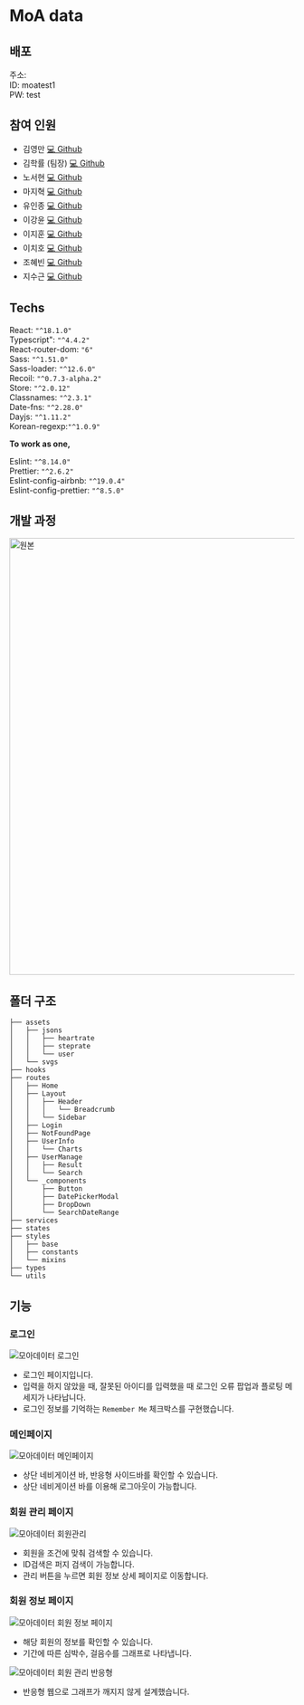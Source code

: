 # MoA data
## 배포
주소: \
ID: moatest1\
PW: test

## 참여 인원

 - 김영만 [💻 Github](https://github.com/sksn12)
 - 김학률 (팀장) [💻 Github](https://github.com/markyul)
 - 노서현 [💻 Github](https://github.com/Seohyun-Roh)
 - 마지혁 [💻 Github](https://github.com/majih93)
 - 유인종 [💻 Github](https://github.com/in3166)
 - 이강윤 [💻 Github](https://github.com/rkddbs1031)
 - 이지훈 [💻 Github](https://github.com/jihun1233)
 - 이치호 [💻 Github](https://github.com/usernamechiho)
 - 조혜빈 [💻 Github](https://github.com/hyebin829)
 - 지수근 [💻 Github](https://github.com/jsg0629)

## Techs

React: `"^18.1.0"` <br/>
Typescript": `"^4.4.2"` <br/>
React-router-dom: `"6"` <br/>
Sass: `"^1.51.0"` <br/>
Sass-loader: `"^12.6.0"` <br/>
Recoil: `"^0.7.3-alpha.2"`<br/>
Store: `"^2.0.12"` <br/>
Classnames: `"^2.3.1"` <br/>
Date-fns: `"^2.28.0"` <br/>
Dayjs: `"^1.11.2"` <br/>
Korean-regexp:`"^1.0.9"` <br/>

**To work as one,**

Eslint: `"^8.14.0"` <br/>
Prettier: `"^2.6.2"` <br/>
Eslint-config-airbnb: `"^19.0.4"` <br/>
Eslint-config-prettier: `"^8.5.0"` <br/>


## 개발 과정
<img width="772" alt="원본" src="https://user-images.githubusercontent.com/87627359/171991730-5d0f94dc-90f1-4029-9c5c-4ea5e2775fbf.png">


## 폴더 구조
```
├── assets
│   ├── jsons
│   │   ├── heartrate
│   │   ├── steprate
│   │   └── user
│   └── svgs
├── hooks
├── routes
│   ├── Home
│   ├── Layout
│   │   ├── Header
│   │   │   └── Breadcrumb
│   │   └── Sidebar
│   ├── Login
│   ├── NotFoundPage
│   ├── UserInfo
│   │   └── Charts
│   ├── UserManage
│   │   ├── Result
│   │   └── Search
│   └── _components
│       ├── Button
│       ├── DatePickerModal
│       ├── DropDown
│       └── SearchDateRange
├── services
├── states
├── styles
│   ├── base
│   ├── constants
│   └── mixins
├── types
└── utils
```

## 기능
### 로그인
![모아데이터 로그인](https://user-images.githubusercontent.com/87627359/171990960-e7475650-d758-4e29-9b31-2cd06fa2e419.gif)

- 로그인 페이지입니다.
- 입력을 하지 않았을 때, 잘못된 아이디를 입력했을 때 로그인 오류 팝업과 플로팅 메세지가 나타납니다.
- 로그인 정보를 기억하는 `Remember Me` 체크박스를 구현했습니다.

### 메인페이지
![모아데이터 메인페이지](https://user-images.githubusercontent.com/87627359/171991192-a6f8e295-0d7b-4a72-a5c1-0bda6a836d85.gif)

- 상단 네비게이션 바, 반응형 사이드바를 확인할 수 있습니다.
- 상단 네비게이션 바를 이용해 로그아웃이 가능합니다.

### 회원 관리 페이지
![모아데이터 회원관리](https://user-images.githubusercontent.com/87627359/171991269-a16ca37e-1d5b-4298-8093-c7a9a6086f2a.gif)

- 회원을 조건에 맞춰 검색할 수 있습니다.
- ID검색은 퍼지 검색이 가능합니다.
- 관리 버튼을 누르면 회원 정보 상세 페이지로 이동합니다.

### 회원 정보 페이지
![모아데이터 회원 정보 페이지](https://user-images.githubusercontent.com/87627359/171991440-43667168-b8bd-408e-88f5-507997df69fa.gif)

- 해당 회원의 정보를 확인할 수 있습니다.
- 기간에 따른 심박수, 걸음수를 그래프로 나타냅니다.

![모아데이터 회원 관리 반응형](https://user-images.githubusercontent.com/87627359/171991520-e33cab2e-0501-4622-bbc1-d18aa1bff4ac.gif)

- 반응형 웹으로 그래프가 깨지지 않게 설계했습니다.
